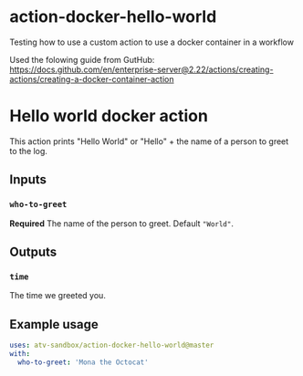 # action-docker-hello-world
Testing how to use a custom action to use a docker container in a workflow

Used the folowing guide from GutHub: https://docs.github.com/en/enterprise-server@2.22/actions/creating-actions/creating-a-docker-container-action

# Hello world docker action

This action prints "Hello World" or "Hello" + the name of a person to greet to the log.

## Inputs

### `who-to-greet`

**Required** The name of the person to greet. Default `"World"`.

## Outputs

### `time`

The time we greeted you.

## Example usage

```yaml
uses: atv-sandbox/action-docker-hello-world@master
with:
  who-to-greet: 'Mona the Octocat'
```

